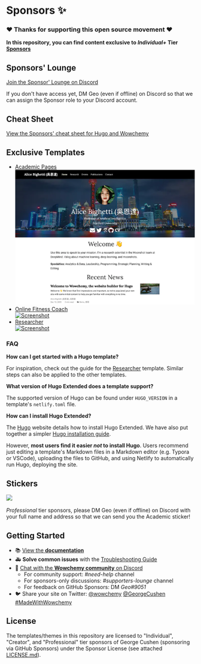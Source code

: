 # Sponsors ✨

### ❤️ Thanks for supporting this open source movement ❤️

**In this repository, you can find content exclusive to _Individual+_ Tier [Sponsors](https://github.com/sponsors/gcushen/)**

## Sponsors' Lounge

[Join the Sponsor' Lounge on Discord](https://discord.gg/zzRRfMnt)

If you don't have access yet, DM Geo (even if offline) on Discord so that we can assign the Sponsor role to your Discord account.

## Cheat Sheet

[View the Sponsors' cheat sheet for Hugo and Wowchemy](https://wowchemy.com/uploads/sponsors/Wowchemy_Hugo_Cheat_Sheet.pdf)

## Exclusive Templates

- [Academic Pages](./templates/academic-pages/)  
  [![Screenshot](./templates/academic-pages/preview.webp)](./templates/academic-pages/)
- [Online Fitness Coach](./templates/fitness-coach/)  
  [![Screenshot](./templates/fitness-coach/preview.webp)](./templates/fitness-coach/)
- [Researcher](./templates/researcher/)  
  [![Screenshot](./templates/researcher/preview.png)](./templates/researcher/)

### FAQ

**How can I get started with a Hugo template?**

For inspiration, check out the guide for the [Researcher](./templates/researcher/README.md) template. Similar steps can also be applied to the other templates.

**What version of Hugo Extended does a template support?**

The supported version of Hugo can be found under `HUGO_VERSION` in a template's `netlify.toml` file.

**How can I install Hugo Extended?**

The [Hugo](http://gohugo.io/) website details how to install Hugo Extended. We have also put together a simpler [Hugo installation guide](https://wowchemy.com/docs/getting-started/install-hugo-extended/).

However, **most users find it easier _not_ to install Hugo**. Users recommend just editing a template's Markdown files in a Markdown editor (e.g. Typora or VSCode), uploading the files to GitHub, and using Netlify to automatically run Hugo, deploying the site.

## Stickers

![](https://wowchemy.com/uploads/sponsors/sticker.jpg)

_Professional_ tier sponsors, please DM Geo (even if offline) on Discord with your full name and address so that we can send you the Academic sticker!

## Getting Started

- 📚 [View the **documentation**](https://wowchemy.com/docs/)
- 🚑 **Solve common issues** with the [Troubleshooting Guide](https://wowchemy.com/docs/hugo-tutorials/troubleshooting/)
- 💬 [Chat with the **Wowchemy community** on Discord](https://discord.gg/z8wNYzb)
  - For community support: _#need-help_ channel
  - For sponsors-only discussions: _#supporters-lounge_ channel
  - For feedback on GitHub Sponsors: DM _Geo#9051_
- 🐦 Share your site on Twitter: [@wowchemy](https://twitter.com/wowchemy) [@GeorgeCushen](https://twitter.com/GeorgeCushen) [#MadeWithWowchemy](https://twitter.com/search?q=(%23MadeWithWowchemy%20OR%20%23MadeWithAcademic)&src=typed_query)

## License

The templates/themes in this repository are licensed to "Individual", "Creator", and "Professional" tier sponsors of George Cushen (sponsoring via GitHub Sponsors) under the Sponsor License (see attached [LICENSE.md](LICENSE.md)).
